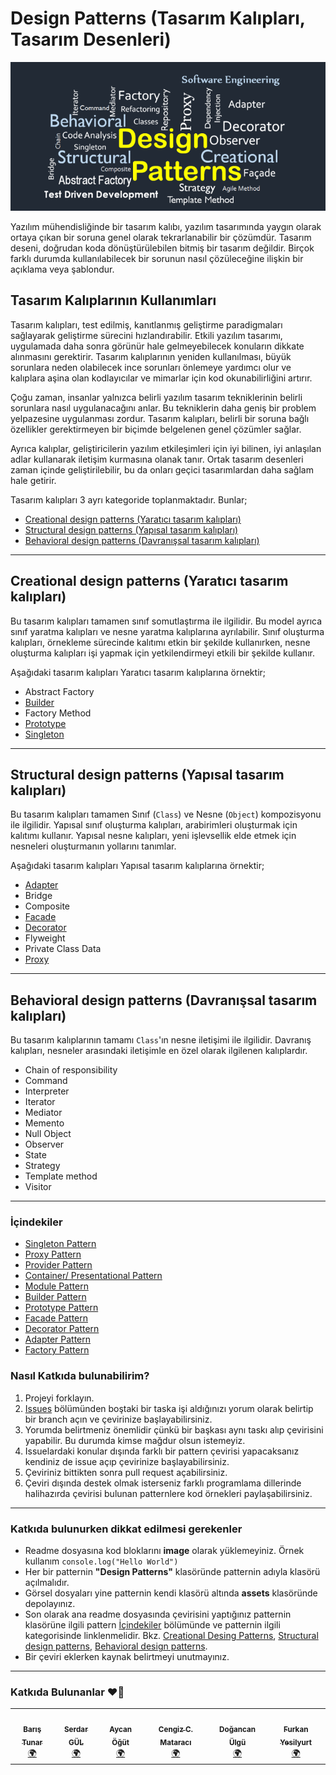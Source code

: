# Design Patterns (Tasarım Kalıpları, Tasarım Desenleri)

![Design Patterns](./assets/design-patterns.png)

Yazılım mühendisliğinde bir tasarım kalıbı, yazılım tasarımında yaygın olarak ortaya çıkan bir soruna genel olarak tekrarlanabilir bir çözümdür. Tasarım deseni, doğrudan koda dönüştürülebilen bitmiş bir tasarım değildir. Birçok farklı durumda kullanılabilecek bir sorunun nasıl çözüleceğine ilişkin bir açıklama veya şablondur.

## Tasarım Kalıplarının Kullanımları

Tasarım kalıpları, test edilmiş, kanıtlanmış geliştirme paradigmaları sağlayarak geliştirme sürecini hızlandırabilir. Etkili yazılım tasarımı, uygulamada daha sonra görünür hale gelmeyebilecek konuların dikkate alınmasını gerektirir. Tasarım kalıplarının yeniden kullanılması, büyük sorunlara neden olabilecek ince sorunları önlemeye yardımcı olur ve kalıplara aşina olan kodlayıcılar ve mimarlar için kod okunabilirliğini artırır.

Çoğu zaman, insanlar yalnızca belirli yazılım tasarım tekniklerinin belirli sorunlara nasıl uygulanacağını anlar. Bu tekniklerin daha geniş bir problem yelpazesine uygulanması zordur. Tasarım kalıpları, belirli bir soruna bağlı özellikler gerektirmeyen bir biçimde belgelenen genel çözümler sağlar.

Ayrıca kalıplar, geliştiricilerin yazılım etkileşimleri için iyi bilinen, iyi anlaşılan adlar kullanarak iletişim kurmasına olanak tanır. Ortak tasarım desenleri zaman içinde geliştirilebilir, bu da onları geçici tasarımlardan daha sağlam hale getirir.

Tasarım kalıpları 3 ayrı kategoride toplanmaktadır. Bunlar;

  - [Creational design patterns (Yaratıcı tasarım kalıpları)](#creational-design-patterns-yaratıcı-tasarım-kalıpları)
  - [Structural design patterns (Yapısal tasarım kalıpları)](#structural-design-patterns-yapısal-tasarım-kalıpları)
  - [Behavioral design patterns (Davranışsal tasarım kalıpları)](#behavioral-design-patterns-davranışsal-tasarım-kalıpları)

---

## Creational design patterns (Yaratıcı tasarım kalıpları)

Bu tasarım kalıpları tamamen sınıf somutlaştırma ile ilgilidir. Bu model ayrıca sınıf yaratma kalıpları ve nesne yaratma kalıplarına ayrılabilir. Sınıf oluşturma kalıpları, örnekleme sürecinde kalıtımı etkin bir şekilde kullanırken, nesne oluşturma kalıpları işi yapmak için yetkilendirmeyi etkili bir şekilde kullanır.

Aşağıdaki tasarım kalıpları Yaratıcı tasarım kalıplarına örnektir;

- Abstract Factory
- [Builder](./design-patterns/builder-pattern/README.md)
- Factory Method
- [Prototype](./design-patterns/prototype-pattern/README.md)
- [Singleton](./design-patterns/singleton-pattern/README.md)

---

## Structural design patterns (Yapısal tasarım kalıpları)

Bu tasarım kalıpları tamamen Sınıf (`Class`) ve Nesne (`Object`) kompozisyonu ile ilgilidir. Yapısal sınıf oluşturma kalıpları, arabirimleri oluşturmak için kalıtımı kullanır. Yapısal nesne kalıpları, yeni işlevsellik elde etmek için nesneleri oluşturmanın yollarını tanımlar.

Aşağıdaki tasarım kalıpları Yapısal tasarım kalıplarına örnektir;

- [Adapter](./design-patterns/adapter-pattern/README.md)
- Bridge
- Composite
- [Facade](./design-patterns/facade-pattern/README.md)
- [Decorator](./design-patterns/decorator-pattern/README.md)
- Flyweight
- Private Class Data
- [Proxy](./design-patterns/proxy-pattern/README.md)

---

## Behavioral design patterns (Davranışsal tasarım kalıpları)

Bu tasarım kalıplarının tamamı `Class`'ın nesne iletişimi ile ilgilidir. Davranış kalıpları, nesneler arasındaki iletişimle en özel olarak ilgilenen kalıplardır.

- Chain of responsibility
- Command
- Interpreter
- Iterator
- Mediator
- Memento
- Null Object
- Observer
- State
- Strategy
- Template method
- Visitor

---

### İçindekiler

- [Singleton Pattern](./design-patterns/singleton-pattern/README.md)
- [Proxy Pattern](./design-patterns/proxy-pattern/README.md)
- [Provider Pattern](./design-patterns/provider-pattern/README.md)
- [Container/ Presentational Pattern](./design-patterns/container-presentational-pattern/README.md)
- [Module Pattern](./design-patterns/module-pattern/README.md)
- [Builder Pattern](./design-patterns/builder-pattern/README.md)
- [Prototype Pattern](./design-patterns/prototype-pattern/README.md)
- [Facade Pattern](./design-patterns/facade-pattern/README.md)
- [Decorator Pattern](./design-patterns/decorator-pattern/README.md)
- [Adapter Pattern](./design-patterns/adapter-pattern/README.md)
- [Factory Pattern](./design-patterns/factory-pattern/README.md)

### Nasıl Katkıda bulunabilirim?

1. Projeyi forklayın.
2. [Issues](https://github.com/baristunar/patterns-dev-tr/issues) bölümünden boştaki bir taska işi aldığınızı yorum olarak belirtip bir branch açın ve çevirinize başlayabilirsiniz.
3. Yorumda belirtmeniz önemlidir çünkü bir başkası aynı taskı alıp çevirisini yapabilir. Bu durumda kimse mağdur olsun istemeyiz.
4. Issuelardaki konular dışında farklı bir pattern çevirisi yapacaksanız kendiniz de issue açıp çevirinize başlayabilirsiniz.
5. Çeviriniz bittikten sonra pull request açabilirsiniz.
6. Çeviri dışında destek olmak isterseniz farklı programlama dillerinde halihazırda çevirisi bulunan patternlere kod örnekleri paylaşabilirsiniz.

---

### Katkıda bulunurken dikkat edilmesi gerekenler

- Readme dosyasına kod bloklarını **image** olarak yüklemeyiniz. Örnek kullanım `console.log("Hello World")`
- Her bir patternin **"Design Patterns"** klasöründe patternin adıyla klasörü açılmalıdır.
- Görsel dosyaları yine patternin kendi klasörü altında **assets** klasöründe depolayınız.
- Son olarak ana readme dosyasında çevirisini yaptığınız patternin klasörüne ilgili pattern [İçindekiler](#i̇çindekiler) bölümünde ve patternin ilgili kategorisinde linklenmelidir. Bkz. [Creational Desing Patterns](#creational-design-patterns-yaratıcı-tasarım-kalıpları), [Structural design patterns](#structural-design-patterns-yapısal-tasarım-kalıpları), [Behavioral design patterns](#behavioral-design-patterns-davranışsal-tasarım-kalıpları).
- Bir çeviri eklerken kaynak belirtmeyi unutmayınız.

---

### Katkıda Bulunanlar ❤️🚀

<!-- ALL-CONTRIBUTORS-LIST:START - Do not remove or modify this section -->
<!-- prettier-ignore-start -->
<!-- markdownlint-disable -->
<table>
  <tbody>
    <tr>
      <td align="center"><a href="https://github.com/baristunar"><img src="https://avatars.githubusercontent.com/u/58105650?v=4?s=100" width="100px;" alt=""/><br /><sub><b>Barış Tunar</b></sub></a><br /><a href="#translation-baristunar" title="Translation">🌍</a></td>
      <td align="center"><a href="https://www.linkedin.com/in/serdar-gül-ba5352126/"><img src="https://avatars.githubusercontent.com/u/11051271?v=4?s=100" width="100px;" alt=""/><br /><sub><b>Serdar GÜL</b></sub></a><br /><a href="#translation-coderserdar" title="Translation">🌍</a></td>
      <td align="center"><a href="https://www.linkedin.com/in/aycanogut/"><img src="https://avatars.githubusercontent.com/u/74212439?v=4?s=100" width="100px;" alt=""/><br /><sub><b>Aycan Öğüt</b></sub></a><br /><a href="#translation-aycanogut" title="Translation">🌍</a></td>
      <td align="center"><a href="cengiz.rocks"><img src="https://avatars.githubusercontent.com/u/13690848?v=4?s=100" width="100px;" alt=""/><br /><sub><b>Cengiz C. Mataracı</b></sub></a><br /><a href="#translation-cengizcmataraci" title="Translation">🌍</a></td>
      <td align="center"><a href="https://www.linkedin.com/in/dogancanulgu/"><img src="https://avatars.githubusercontent.com/u/78671556?v=4?s=100" width="100px;" alt=""/><br /><sub><b>Doğancan Ülgü</b></sub></a><br /><a href="#translation-dogancanulgu" title="Translation">🌍</a></td>
      <td align="center"><a href="https://f-yesilyurt.medium.com/"><img src="https://avatars.githubusercontent.com/u/52417156?v=4?s=100" width="100px;" alt=""/><br /><sub><b>Furkan Yesilyurt</b></sub></a><br /><a href="#translation-furkanyesilyurt" title="Translation">🌍</a></td>
    </tr>
  </tbody>
</table>

<!-- markdownlint-restore -->
<!-- prettier-ignore-end -->

<!-- ALL-CONTRIBUTORS-LIST:END -->
